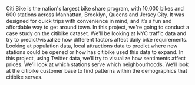 Citi Bike is the nation's largest bike share program, with 10,000 bikes and 600 stations across Manhattan, Brooklyn, Queens and Jersey City. It was designed for quick trips with convenience in mind, and it’s a fun and affordable way to get around town. In this project, we're going to conduct a case study on the citibike dataset. We'll be looking at NYC traffic data and try to predict/visualize how different factors affect daily bike requirements. Looking at population data, local attractions data to predict where new stations could be opened or how has citibike used this data to expand. In this project, using Twitter data, we’ll try to visualize how sentiments affect prices. We’ll look at which stations serve which neighbourhoods. We’ll look at the citibike customer base to find patterns within the demographics that citibike serves.